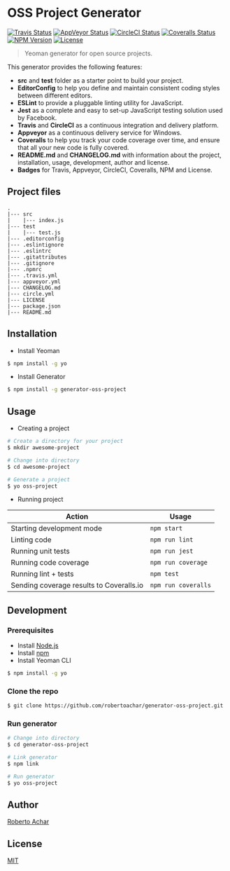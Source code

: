# OSS Project Generator

[![Travis Status][travis-badge]][travis-url]
[![AppVeyor Status][appveyor-badge]][appveyor-url]
[![CircleCI Status][circleci-badge]][circleci-url]
[![Coveralls Status][coveralls-badge]][coveralls-url]
[![NPM Version][npm-badge]][npm-url]
[![License][license-badge]][license-url]

> Yeoman generator for open source projects.

This generator provides the following features:

* **src** and **test** folder as a starter point to build your project.
* **EditorConfig** to help you define and maintain consistent coding styles between different editors.
* **ESLint** to provide a pluggable linting utility for JavaScript.
* **Jest** as a complete and easy to set-up JavaScript testing solution used by Facebook.
* **Travis** and **CircleCI** as a continuous integration and delivery platform.
* **Appveyor** as a continuous delivery service for Windows.
* **Coveralls** to help you track your code coverage over time, and ensure that all your new code is fully covered.
* **README.md** and **CHANGELOG.md** with information about the project, installation, usage, development, author and license.
* **Badges** for Travis, Appveyor, CircleCI, Coveralls, NPM and License.

## Project files

```text
.
|--- src
|    |--- index.js
|--- test
|    |--- test.js
|--- .editorconfig
|--- .eslintignore
|--- .eslintrc
|--- .gitattributes
|--- .gitignore
|--- .npmrc
|--- .travis.yml
|--- appveyor.yml
|--- CHANGELOG.md
|--- circle.yml
|--- LICENSE
|--- package.json
|--- README.md
```

## Installation

* Install Yeoman

```bash
$ npm install -g yo
```

* Install Generator

```bash
$ npm install -g generator-oss-project
```

## Usage

* Creating a project

```bash
# Create a directory for your project
$ mkdir awesome-project

# Change into directory
$ cd awesome-project

# Generate a project
$ yo oss-project
```

* Running project

Action | Usage
---    | ---
Starting development mode                | `npm start`
Linting code                             | `npm run lint`
Running unit tests                       | `npm run jest`
Running code coverage                    | `npm run coverage`
Running lint + tests                     | `npm test`
Sending coverage results to Coveralls.io | `npm run coveralls`

## Development

### Prerequisites

* Install [Node.js](https://nodejs.org)
* Install [npm](https://www.npmjs.com/)
* Install Yeoman CLI

```bash
$ npm install -g yo
```

### Clone the repo

```bash
$ git clone https://github.com/robertoachar/generator-oss-project.git
```

### Run generator

```bash
# Change into directory
$ cd generator-oss-project

# Link generator
$ npm link

# Run generator
$ yo oss-project
```

## Author
[Roberto Achar](https://twitter.com/robertoachar)

## License
[MIT](https://github.com/robertoachar/generator-oss-project/blob/master/LICENSE)

[travis-badge]: https://travis-ci.org/robertoachar/generator-oss-project.svg?branch=master
[travis-url]: https://travis-ci.org/robertoachar/generator-oss-project

[appveyor-badge]: https://ci.appveyor.com/api/projects/status/github/robertoachar/generator-oss-project?branch=master&svg=true
[appveyor-url]: https://ci.appveyor.com/project/robertoachar/generator-oss-project

[circleci-badge]: https://circleci.com/gh/robertoachar/generator-oss-project/tree/master.svg?style=shield
[circleci-url]: https://circleci.com/gh/robertoachar/generator-oss-project

[coveralls-badge]: https://coveralls.io/repos/github/robertoachar/generator-oss-project/badge.svg?branch=master
[coveralls-url]: https://coveralls.io/github/robertoachar/generator-oss-project?branch=master

[npm-badge]: https://img.shields.io/npm/v/generator-oss-project.svg
[npm-url]: https://www.npmjs.com/package/generator-oss-project

[license-badge]: https://img.shields.io/github/license/robertoachar/generator-oss-project.svg
[license-url]: https://opensource.org/licenses/MIT
